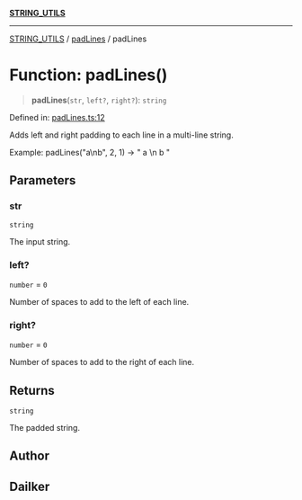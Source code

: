 [**STRING_UTILS**](../../README.md)

***

[STRING_UTILS](../../README.md) / [padLines](../README.md) / padLines

# Function: padLines()

> **padLines**(`str`, `left?`, `right?`): `string`

Defined in: [padLines.ts:12](https://github.com/dailker/everyutil/blob/9b590f3b464c4883aa51a0e840c616072d918dc8/src/string/padLines.ts#L12)

Adds left and right padding to each line in a multi-line string.

Example: padLines("a\nb", 2, 1) → "  a \n  b "

## Parameters

### str

`string`

The input string.

### left?

`number` = `0`

Number of spaces to add to the left of each line.

### right?

`number` = `0`

Number of spaces to add to the right of each line.

## Returns

`string`

The padded string.

## Author

## Dailker
